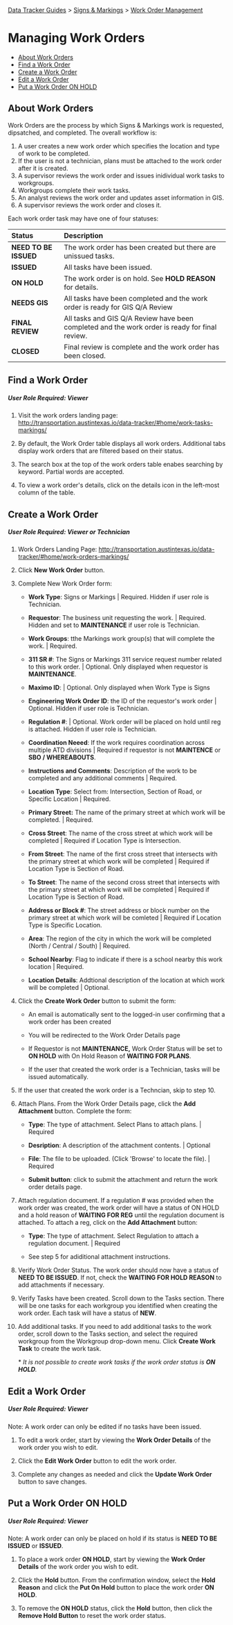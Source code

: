 [Data Tracker Guides](./) > [Signs & Markings](/signs_markings#signs-and-markings-data-tracker-user-guides) > [Work Order Management](work-order_management.md)

# Managing Work Orders

- [About Work Orders](#about-work-orders)
- [Find a Work Order](#find-a-work-order)
- [Create a Work Order](#create-a-work-order)
- [Edit a Work Order](#edit-a-work-order)
- [Put a Work Order ON HOLD](#put-a-work-order-on-hold)

## About Work Orders

Work Orders are the process by which Signs & Markings work is requested, dipsatched, and completed. The overall workflow is:

1. A user creates a new work order which specifies the location and type of work to be completed.
2. If the user is not a technician, plans must be attached to the work order after it is created.
3. A supervisor reviews the work order and issues inidividual work tasks to workgroups.
4. Workgroups complete their work tasks.
5. An analyst reviews the work order and updates asset information in GIS.
6. A supervisor reviews the work order and closes it.


Each work order task may have one of four statuses:

Status                  | Description|
:---                    | :--- |
**NEED TO BE ISSUED**   | The work order has been created but there are unissued tasks. |
**ISSUED**              | All tasks have been issued. |
**ON HOLD**             | The work order is on hold. See **HOLD REASON** for details. |
**NEEDS GIS**           | All tasks have been completed and the work order is ready for GIS Q/A Review |
**FINAL REVIEW**        | All tasks and GIS Q/A Review have been completed and the work order is ready for final review. |
**CLOSED**              | Final review is complete and the work order has been closed. |

## Find a Work Order

##### User Role Required: Viewer

1. Visit the work orders landing page: http://transportation.austintexas.io/data-tracker/#home/work-tasks-markings/

2. By default, the Work Order table displays all work orders. Additional tabs display work orders that are filtered based on their status.

3. The search box at the top of the work orders table enabes searching by keyword. Partial words are accepted.

4. To view a work order's details, click on the details icon in the left-most column of the table.

## Create a Work Order

##### User Role Required: Viewer or Technician

1. Work Orders Landing Page: http://transportation.austintexas.io/data-tracker/#home/work-orders-markings/

2. Click **New Work Order** button.

3. Complete New Work Order form:
    - **Work Type**: Signs or Markings | Required. Hidden if user role is Technician.
    
    - **Requestor**: The business unit requesting the work.  | Required. Hidden and set to **MAINTENANCE** if user role is Technician.
    
    - **Work Groups**: tthe Markings work group(s) that will complete the work. | Required.
    
    - **311 SR #**: The Signs or Markings 311 service request number related to this work order. | Optional. Only displayed when requestor is **MAINTENANCE**.
    
    - **Maximo ID**: | Optional. Only displayed when Work Type is Signs
    
    - **Engineering Work Order ID**: the ID of the requestor's work order | Optional. Hidden if user role is Technician.
    
    - **Regulation #**: | Optional. Work order will be placed on hold until reg is attached. Hidden if user role is Technician.
    
    - **Coordination Neeed**: If the work requires coordination across multiple ATD divisions | Required if requestor is not **MAINTENCE** or **SBO / WHEREABOUTS**.
    
    - **Instructions and Comments**: Description of the work to be completed and any additional comments | Required.

    - **Location Type**: Select from: Intersection, Section of Road, or Specific Location | Required.
    
    - **Primary Street:** The name of the primary street at which work will be completed. | Required.
    
    - **Cross Street**: The name of the cross street at which work will be completed | Required if Location Type is Intersection.
    
    - **From Street**: The name of the first cross street that intersects with the primary street at which work will be completed | Required if Location Type is Section of Road.
    
    - **To Street**: The name of the second cross street that intersects with the primary street at which work will be completed | Required if Location Type is Section of Road.

    - **Address or Block #**: The street address or block number on the primary street at which work will be comleted | Required if Location Type is Specific Location.
    
    - **Area**: The region of the city in which the work will be completed (North / Central / South) | Required.
    
    - **School Nearby**: Flag to indicate if there is a school nearby this work location | Required.
    
    - **Location Details**: Addtional description of the location at which work will be completed | Optional.

4. Click the **Create Work Order** button to submit the form:
    - An email is automatically sent to the logged-in user confirming that a work order has been created
    
    - You will be redirected to the Work Order Details page
    
    - If Requestor is not **MAINTENANCE,** Work Order Status will be set to **ON HOLD** with On Hold Reason of **WAITING FOR PLANS**.

    - If the user that created the work order is a Technician, tasks will be issued automatically.

5. If the user that created the work order is a Techncian, skip to step 10.

6. Attach Plans. From the Work Order Details page, click the **Add Attachment** button. Complete the form:
    - **Type**: The type of attachment. Select Plans to attach plans. | Required

    - **Desription**: A description of the attachment contents. | Optional

    - **File**: The file to be uploaded. (Click 'Browse' to locate the file). | Required

    - **Submit button**: click to submit the attachment and return the work order details page.

7. Attach regulation document. If a regulation # was provided when the work order was created, the work order will have  a status of ON HOLD and a hold reason of **WAITING FOR REG** until the regulation document is attached. To attach a reg, click on the **Add Attachment** button:
    - **Type**: The type of attachment. Select Regulation to attach a regulation document. | Required
    
    - See step 5 for adiditional attachment instructions.

8. Verify Work Order Status. The work order should now have a status of **NEED TO BE ISSUED**. If not, check the **WAITING FOR HOLD REASON** to add attachments if necessary.

8. Verify Tasks have been created. Scroll down to the Tasks section. There will be one tasks for each workgroup you identified when creating the work order. Each task will have a status of **NEW**.

10. Add additional tasks. If you need to add additional tasks to the work order, scroll down to the Tasks section, and select the required workgroup from the Workgroup drop-down menu. Click **Create Work Task** to create the work task.

    \* *It is not possible to create work tasks if the work order status is **ON HOLD**.*

## Edit a Work Order

##### User Role Required: Viewer

Note: A work order can only be edited if no tasks have been issued.

1. To edit a work order, start by viewing the **Work Order Details** of the work order you wish to edit.

2. Click the **Edit Work Order** button to edit the work order.

3. Complete any changes as needed and click the **Update Work Order** button to save changes.

## Put a Work Order ON HOLD

##### User Role Required: Viewer

Note: A work order can only be placed on hold if its status is **NEED TO BE ISSUED** or **ISSUED**.

1. To place a work order **ON HOLD**, start by viewing the **Work Order Details** of the work order you wish to edit.

2. Click the **Hold** button. From the confirmation window, select the **Hold Reason** and click the **Put On Hold** button to place the work order **ON HOLD**.

3. To remove the **ON HOLD** status, click the **Hold** button, then click the **Remove Hold Button** to reset the work order status. 










